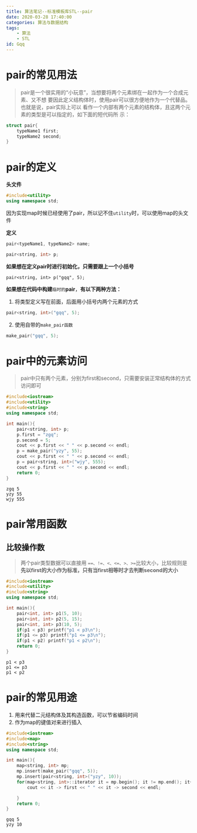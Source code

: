 ```yaml
---
title: 算法笔记--标准模板库STL--pair
date: 2020-03-28 17:40:00
categories: 算法与数据结构
tags: 
	- 算法
	- STL
id: Gqq
---
```


# pair的常见用法

> pair是一个很实用的“小玩意”，当想要将两个元素绑在一起作为一个合成元素、又不想
> 要因此定义结构体时，使用pair可以很方便地作为一个代替品。也就是说，pair实际上可以
> 看作一个内部有两个元素的结构体，且这两个元素的类型是可以指定的，如下面的短代码所
> 示：

```cpp
struct pair{
    typeName1 first;
    typeName2 second;
}
```

<!--more-->

# pair的定义

**头文件**

```cpp
#include<utility>	 
using namespace std;
```

因为实现map时候已经使用了pair，所以记不住`utility`时，可以使用map的头文件

**定义**

```cpp
pair<typeName1, typeName2> name;

pair<string, int> p;
```

**如果想在定义pair时进行初始化，只需要跟上一个小括号**

```cpp\
pair<string, int> p("gqq", 5);
```

**如果想在代码中构建**`临时的`**pair**，**有以下两种方法：**

1. 将类型定义写在前面，后面用小括号内两个元素的方式

```cpp
pair<string, int>("gqq", 5);
```

2. 使用自带的`make_pair函数`

```cpp
make_pair("gqq", 5);
```

# pair中的元素访问

> pair中只有两个元素，分别为first和second，只需要安装正常结构体的方式访问即可

```cpp
#include<iostream>
#include<utility>
#include<string>
using namespace std;

int main(){
    pair<string, int> p;
    p.first = "zgq";
    p.second = 5;
    cout << p.first << " " << p.second << endl;
    p = make_pair("yzy", 55);
    cout << p.first << " " << p.second << endl;
    p = pair<string, int>("wjy", 555);
    cout << p.first << " " << p.second << endl;
    return 0;
}
```

```shell
zgq 5
yzy 55
wjy 555
```

# pair常用函数

## 比较操作数

> 两个pair类型数据可以直接用 `==、!=、<、<=、>、>=`比较大小，比较规则是**先以first的大小作为标准，只有当first相等时才去判断second的大小**

```cpp
#include<iostream>
#include<utility>
#include<string>
using namespace std;

int main(){
    pair<int, int> p1(5, 10);
    pair<int, int> p2(5, 15);
    pair<int, int> p3(10, 5);
    if(p1 < p3) printf("p1 < p3\n");
    if(p1 <= p3) printf("p1 <= p3\n");
    if(p1 < p2) printf("p1 < p2\n");
    return 0;
}
```

```shell
p1 < p3
p1 <= p3
p1 < p2
```

# pair的常见用途

1. 用来代替二元结构体及其构造函数，可以节省编码时间
2. 作为map的键值对来进行插入

```cpp
#include<iostream>
#include<map>
#include<string>
using namespace std;

int main(){
    map<string, int> mp;
    mp.insert(make_pair("gqq", 5));
    mp.insert(pair<string, int>("yzy", 10));
    for(map<string, int>::iterator it = mp.begin(); it != mp.end(); it++){
        cout << it -> first << " " << it -> second << endl;

    }
    return 0;
}
```

```shell
gqq 5
yzy 10
```

